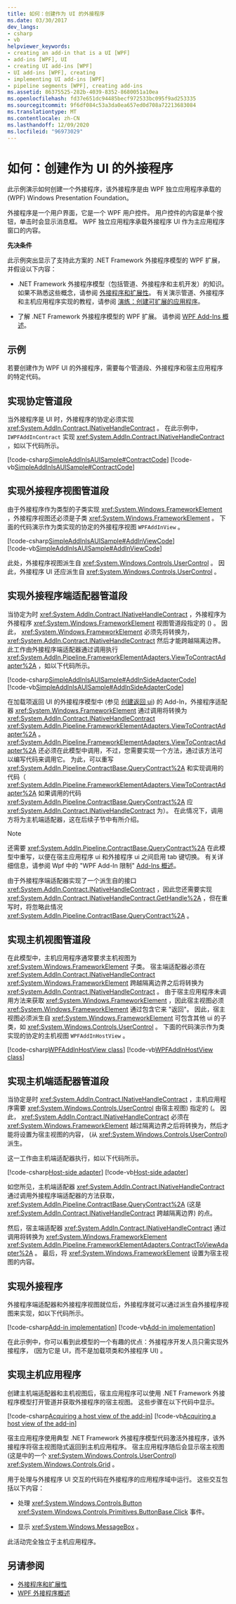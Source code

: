 ```yaml
---
title: 如何：创建作为 UI 的外接程序
ms.date: 03/30/2017
dev_langs:
- csharp
- vb
helpviewer_keywords:
- creating an add-in that is a UI [WPF]
- add-ins [WPF], UI
- creating UI add-ins [WPF]
- UI add-ins [WPF], creating
- implementing UI add-ins [WPF]
- pipeline segments [WPF], creating add-ins
ms.assetid: 86375525-282b-4039-8352-8680051a10ea
ms.openlocfilehash: fd37e651dc94485becf972533bc095f9ad253335
ms.sourcegitcommit: 9f6df084c53a3da0ea657ed0d708a72213683084
ms.translationtype: MT
ms.contentlocale: zh-CN
ms.lasthandoff: 12/09/2020
ms.locfileid: "96973029"
---
```

# <a name="how-to-create-an-add-in-that-is-a-ui"></a>如何：创建作为 UI 的外接程序

此示例演示如何创建一个外接程序，该外接程序是由 WPF 独立应用程序承载的 (WPF) Windows Presentation Foundation。  
  
 外接程序是一个用户界面，它是一个 WPF 用户控件。 用户控件的内容是单个按钮，单击时会显示消息框。 WPF 独立应用程序承载外接程序 UI 作为主应用程序窗口的内容。  
  
 **先决条件**  
  
 此示例突出显示了支持此方案的 .NET Framework 外接程序模型的 WPF 扩展，并假设以下内容：  
  
- .NET Framework 外接程序模型（包括管道、外接程序和主机开发）的知识。 如果不熟悉这些概念，请参阅 [外接程序和扩展性](/previous-versions/dotnet/netframework-4.0/bb384200(v%3dvs.100))。 有关演示管道、外接程序和主机应用程序实现的教程，请参阅 [演练：创建可扩展的应用程序](/previous-versions/dotnet/netframework-4.0/bb788290(v%3dvs.100))。  
  
- 了解 .NET Framework 外接程序模型的 WPF 扩展。 请参阅 [WPF Add-Ins 概述](wpf-add-ins-overview.md)。  
  
## <a name="example"></a>示例  

 若要创建作为 WPF UI 的外接程序，需要每个管道段、外接程序和宿主应用程序的特定代码。  

<a name="Contract"></a>

## <a name="implementing-the-contract-pipeline-segment"></a>实现协定管道段

当外接程序是 UI 时，外接程序的协定必须实现 <xref:System.AddIn.Contract.INativeHandleContract> 。 在此示例中， `IWPFAddInContract` 实现 <xref:System.AddIn.Contract.INativeHandleContract> ，如以下代码所示。  
  
[!code-csharp[SimpleAddInIsAUISample#ContractCode](~/samples/snippets/csharp/VS_Snippets_Wpf/SimpleAddInIsAUISample/CSharp/Contracts/IWPFAddInContract.cs#contractcode)]
[!code-vb[SimpleAddInIsAUISample#ContractCode](~/samples/snippets/visualbasic/VS_Snippets_Wpf/SimpleAddInIsAUISample/VisualBasic/Contracts/IWPFAddInContract.vb#contractcode)]

<a name="AddInViewPipeline"></a>

## <a name="implementing-the-add-in-view-pipeline-segment"></a>实现外接程序视图管道段

由于外接程序作为类型的子类实现 <xref:System.Windows.FrameworkElement> ，外接程序视图还必须是子类 <xref:System.Windows.FrameworkElement> 。 下面的代码演示作为类实现的协定的外接程序视图 `WPFAddInView` 。  
  
[!code-csharp[SimpleAddInIsAUISample#AddInViewCode](~/samples/snippets/csharp/VS_Snippets_Wpf/SimpleAddInIsAUISample/CSharp/AddInViews/WPFAddInView.cs#addinviewcode)]  
[!code-vb[SimpleAddInIsAUISample#AddInViewCode](~/samples/snippets/visualbasic/VS_Snippets_Wpf/SimpleAddInIsAUISample/VisualBasic/AddInViews/WPFAddInView.vb#AddInViewCode)]  
  
此处，外接程序视图派生自 <xref:System.Windows.Controls.UserControl> 。 因此，外接程序 UI 还应派生自 <xref:System.Windows.Controls.UserControl> 。  
  
<a name="AddInSideAdapter"></a>

## <a name="implementing-the-add-in-side-adapter-pipeline-segment"></a>实现外接程序端适配器管道段

当协定为时 <xref:System.AddIn.Contract.INativeHandleContract> ，外接程序为外接程序 <xref:System.Windows.FrameworkElement> 视图管道段指定的 () 。 因此， <xref:System.Windows.FrameworkElement> 必须先将转换为， <xref:System.AddIn.Contract.INativeHandleContract> 然后才能跨越隔离边界。 此工作由外接程序端适配器通过调用执行 <xref:System.AddIn.Pipeline.FrameworkElementAdapters.ViewToContractAdapter%2A> ，如以下代码所示。  
  
[!code-csharp[SimpleAddInIsAUISample#AddInSideAdapterCode](~/samples/snippets/csharp/VS_Snippets_Wpf/SimpleAddInIsAUISample/CSharp/AddInSideAdapters/WPFAddIn_ViewToContractAddInSideAdapter.cs#addinsideadaptercode)]  
[!code-vb[SimpleAddInIsAUISample#AddInSideAdapterCode](~/samples/snippets/visualbasic/VS_Snippets_Wpf/SimpleAddInIsAUISample/VisualBasic/AddInSideAdapters/WPFAddIn_ViewToContractAddInSideAdapter.vb#addinsideadaptercode)]

在加载项返回 UI 的外接程序模型中 (参见 [创建返回 ui](how-to-create-an-add-in-that-returns-a-ui.md)) 的 Add-In，外接程序适配器 <xref:System.Windows.FrameworkElement> 通过调用将转换为 <xref:System.AddIn.Contract.INativeHandleContract> <xref:System.AddIn.Pipeline.FrameworkElementAdapters.ViewToContractAdapter%2A> 。 <xref:System.AddIn.Pipeline.FrameworkElementAdapters.ViewToContractAdapter%2A> 还必须在此模型中调用，不过，您需要实现一个方法，通过该方法可以编写代码来调用它。 为此，可以重写 <xref:System.AddIn.Pipeline.ContractBase.QueryContract%2A> 和实现调用的代码（ <xref:System.AddIn.Pipeline.FrameworkElementAdapters.ViewToContractAdapter%2A> 如果调用的代码 <xref:System.AddIn.Pipeline.ContractBase.QueryContract%2A> 应 <xref:System.AddIn.Contract.INativeHandleContract> 为）。 在此情况下，调用方将为主机端适配器，这在后续子节中有所介绍。  
  
> [!NOTE]
> 还需要 <xref:System.AddIn.Pipeline.ContractBase.QueryContract%2A> 在此模型中重写，以便在宿主应用程序 ui 和外接程序 ui 之间启用 tab 键切换。 有关详细信息，请参阅 Wpf 中的 "WPF Add-In 限制" [Add-Ins 概述](wpf-add-ins-overview.md)。  
  
由于外接程序端适配器实现了一个派生自的接口 <xref:System.AddIn.Contract.INativeHandleContract> ，因此您还需要实现 <xref:System.AddIn.Contract.INativeHandleContract.GetHandle%2A> ，但在重写时，将忽略此情况 <xref:System.AddIn.Pipeline.ContractBase.QueryContract%2A> 。  
  
<a name="HostViewPipeline"></a>

## <a name="implementing-the-host-view-pipeline-segment"></a>实现主机视图管道段

在此模型中，主机应用程序通常要求主机视图为 <xref:System.Windows.FrameworkElement> 子类。 宿主端适配器必须在 <xref:System.AddIn.Contract.INativeHandleContract> <xref:System.Windows.FrameworkElement> 跨越隔离边界之后将转换为 <xref:System.AddIn.Contract.INativeHandleContract> 。 由于宿主应用程序未调用方法来获取 <xref:System.Windows.FrameworkElement> ，因此宿主视图必须 <xref:System.Windows.FrameworkElement> 通过包含它来 "返回"。 因此，宿主视图必须派生自 <xref:System.Windows.FrameworkElement> 可包含其他 ui 的子类，如 <xref:System.Windows.Controls.UserControl> 。 下面的代码演示作为类实现的协定的主机视图 `WPFAddInHostView` 。  

[!code-csharp[WPFAddInHostView class](~/samples/snippets/csharp/VS_Snippets_Wpf/SimpleAddInIsAUISample/CSharp/HostViews/WPFAddInHostView.cs#HostViewCode)]
[!code-vb[WPFAddInHostView class](~/samples/snippets/visualbasic/VS_Snippets_Wpf/SimpleAddInIsAUISample/VisualBasic/HostViews/WPFAddInHostView.vb#HostViewCode)]

<a name="HostSideAdapter"></a>

## <a name="implementing-the-host-side-adapter-pipeline-segment"></a>实现主机端适配器管道段

当协定是时 <xref:System.AddIn.Contract.INativeHandleContract> ，主机应用程序需要 <xref:System.Windows.Controls.UserControl> 由宿主视图) 指定的 (。 因此， <xref:System.AddIn.Contract.INativeHandleContract> 必须在 <xref:System.Windows.FrameworkElement> 越过隔离边界之后将转换为，然后才能将设置为宿主视图的内容， (从 <xref:System.Windows.Controls.UserControl>) 派生。  
  
这一工作由主机端适配器执行，如以下代码所示。  

[!code-csharp[Host-side adapter](~/samples/snippets/csharp/VS_Snippets_Wpf/SimpleAddInIsAUISample/CSharp/HostSideAdapters/WPFAddIn_ContractToViewHostSideAdapter.cs#HostSideAdapterCode)]
[!code-vb[Host-side adapter](~/samples/snippets/visualbasic/VS_Snippets_Wpf/SimpleAddInIsAUISample/VisualBasic/HostSideAdapters/WPFAddIn_ContractToViewHostSideAdapter.vb#HostSideAdapterCode)]

如您所见，主机端适配器 <xref:System.AddIn.Contract.INativeHandleContract> 通过调用外接程序端适配器的方法获取， <xref:System.AddIn.Pipeline.ContractBase.QueryContract%2A> (这是 <xref:System.AddIn.Contract.INativeHandleContract> 跨越隔离边界) 的点。  
  
然后，宿主端适配器 <xref:System.AddIn.Contract.INativeHandleContract> 通过调用将转换为 <xref:System.Windows.FrameworkElement> <xref:System.AddIn.Pipeline.FrameworkElementAdapters.ContractToViewAdapter%2A> 。 最后，将 <xref:System.Windows.FrameworkElement> 设置为宿主视图的内容。  
  
<a name="AddIn"></a>

## <a name="implementing-the-add-in"></a>实现外接程序

外接程序端适配器和外接程序视图就位后，外接程序就可以通过派生自外接程序视图来实现，如以下代码所示。  

[!code-csharp[Add-in implementation](~/samples/snippets/csharp/VS_Snippets_Wpf/SimpleAddInIsAUISample/CSharp/WPFAddIn1/AddInUI.xaml.cs#AddInCodeBehind)]
[!code-vb[Add-in implementation](~/samples/snippets/visualbasic/VS_Snippets_Wpf/SimpleAddInIsAUISample/VisualBasic/WPFAddIn1/AddInUI.xaml.vb#AddInCodeBehind)]

在此示例中，你可以看到此模型的一个有趣的优点：外接程序开发人员只需实现外接程序， (因为它是 UI，而不是加载项类和外接程序 UI) 。  
  
<a name="HostApp"></a>

## <a name="implementing-the-host-application"></a>实现主机应用程序

创建主机端适配器和主机视图后，宿主应用程序可以使用 .NET Framework 外接程序模型打开管道并获取外接程序的宿主视图。 这些步骤在以下代码中显示。  

[!code-csharp[Acquiring a host view of the add-in](~/samples/snippets/csharp/VS_Snippets_Wpf/SimpleAddInIsAUISample/CSharp/Host/MainWindow.xaml.cs#GetUICode)]
[!code-vb[Acquiring a host view of the add-in](~/samples/snippets/visualbasic/VS_Snippets_Wpf/SimpleAddInIsAUISample/VisualBasic/Host/MainWindow.xaml.vb#GetUICode)]

宿主应用程序使用典型 .NET Framework 外接程序模型代码激活外接程序，该外接程序将宿主视图隐式返回到主机应用程序。 宿主应用程序随后会显示宿主视图 (这是中的一个 <xref:System.Windows.Controls.UserControl>) <xref:System.Windows.Controls.Grid> 。  
  
 用于处理与外接程序 UI 交互的代码在外接程序的应用程序域中运行。 这些交互包括以下内容：  
  
- 处理 <xref:System.Windows.Controls.Button> <xref:System.Windows.Controls.Primitives.ButtonBase.Click> 事件。  
  
- 显示 <xref:System.Windows.MessageBox> 。  
  
 此活动完全独立于主机应用程序。  
  
## <a name="see-also"></a>另请参阅

- [外接程序和扩展性](/previous-versions/dotnet/netframework-4.0/bb384200(v%3dvs.100))
- [WPF 外接程序概述](wpf-add-ins-overview.md)
